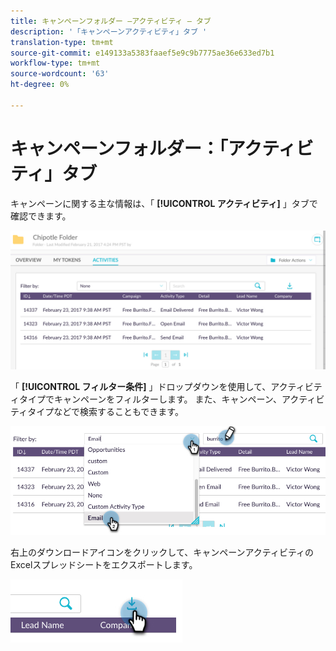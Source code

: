 ```yaml
---
title: キャンペーンフォルダー —アクティビティ — タブ
description: '「キャンペーンアクティビティ」タブ '
translation-type: tm+mt
source-git-commit: e149133a5383faaef5e9c9b7775ae36e633ed7b1
workflow-type: tm+mt
source-wordcount: '63'
ht-degree: 0%

---
```



# キャンペーンフォルダー：「アクティビティ」タブ

キャンペーンに関する主な情報は、「 **[!UICONTROL アクティビティ]** 」タブで確認できます。

![イメージ1](/help/sky/assets/campaign-folders/campaign-folder-activities-tab/campaign-folder-activities-tab-1.png)

「 **[!UICONTROL フィルター条件]** 」ドロップダウンを使用して、アクティビティタイプでキャンペーンをフィルターします。 また、キャンペーン、アクティビティタイプなどで検索することもできます。

![イメージ2](/help/sky/assets/campaign-folders/campaign-folder-activities-tab/campaign-folder-activities-tab-2.png)

右上のダウンロードアイコンをクリックして、キャンペーンアクティビティのExcelスプレッドシートをエクスポートします。

![イメージ3](/help/sky/assets/campaign-folders/campaign-folder-activities-tab/campaign-folder-activities-tab-3.png)
